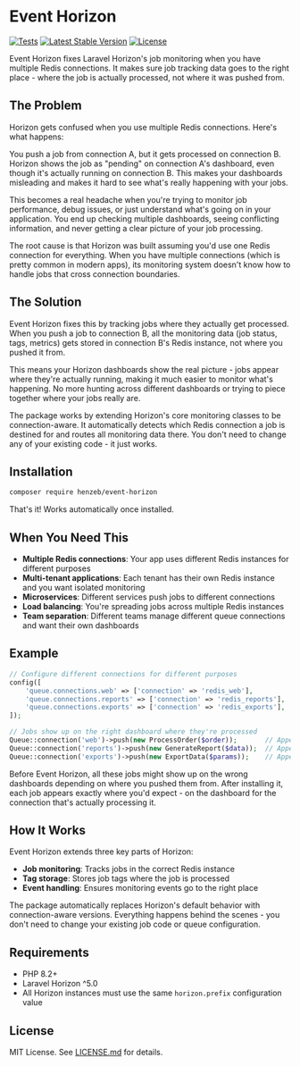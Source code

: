 # Event Horizon

[![Tests](https://github.com/henzeb/event-horizon/workflows/tests/badge.svg)](https://github.com/henzeb/event-horizon/actions)
[![Latest Stable Version](https://poser.pugx.org/henzeb/event-horizon/v/stable)](https://packagist.org/packages/henzeb/event-horizon)
[![License](https://poser.pugx.org/henzeb/event-horizon/license)](https://packagist.org/packages/henzeb/event-horizon)

Event Horizon fixes Laravel Horizon's job monitoring when you have multiple Redis connections. It makes sure job tracking data goes to the right place - where the job is actually processed, not where it was pushed from.

## The Problem

Horizon gets confused when you use multiple Redis connections. Here's what happens:

You push a job from connection A, but it gets processed on connection B. Horizon shows the job as "pending" on connection A's dashboard, even though it's actually running on connection B. This makes your dashboards misleading and makes it hard to see what's really happening with your jobs.

This becomes a real headache when you're trying to monitor job performance, debug issues, or just understand what's going on in your application. You end up checking multiple dashboards, seeing conflicting information, and never getting a clear picture of your job processing.

The root cause is that Horizon was built assuming you'd use one Redis connection for everything. When you have multiple connections (which is pretty common in modern apps), its monitoring system doesn't know how to handle jobs that cross connection boundaries.

## The Solution

Event Horizon fixes this by tracking jobs where they actually get processed. When you push a job to connection B, all the monitoring data (job status, tags, metrics) gets stored in connection B's Redis instance, not where you pushed it from.

This means your Horizon dashboards show the real picture - jobs appear where they're actually running, making it much easier to monitor what's happening. No more hunting across different dashboards or trying to piece together where your jobs really are.

The package works by extending Horizon's core monitoring classes to be connection-aware. It automatically detects which Redis connection a job is destined for and routes all monitoring data there. You don't need to change any of your existing code - it just works.

## Installation

```bash
composer require henzeb/event-horizon
```

That's it! Works automatically once installed.

## When You Need This

- **Multiple Redis connections**: Your app uses different Redis instances for different purposes
- **Multi-tenant applications**: Each tenant has their own Redis instance and you want isolated monitoring
- **Microservices**: Different services push jobs to different connections
- **Load balancing**: You're spreading jobs across multiple Redis instances
- **Team separation**: Different teams manage different queue connections and want their own dashboards

## Example

```php
// Configure different connections for different purposes
config([
    'queue.connections.web' => ['connection' => 'redis_web'],
    'queue.connections.reports' => ['connection' => 'redis_reports'], 
    'queue.connections.exports' => ['connection' => 'redis_exports'],
]);

// Jobs show up on the right dashboard where they're processed
Queue::connection('web')->push(new ProcessOrder($order));       // Appears on web dashboard
Queue::connection('reports')->push(new GenerateReport($data));  // Appears on reports dashboard
Queue::connection('exports')->push(new ExportData($params));    // Appears on exports dashboard
```

Before Event Horizon, all these jobs might show up on the wrong dashboards depending on where you pushed them from. After installing it, each job appears exactly where you'd expect - on the dashboard for the connection that's actually processing it.

## How It Works

Event Horizon extends three key parts of Horizon:

- **Job monitoring**: Tracks jobs in the correct Redis instance
- **Tag storage**: Stores job tags where the job is processed
- **Event handling**: Ensures monitoring events go to the right place

The package automatically replaces Horizon's default behavior with connection-aware versions. Everything happens behind the scenes - you don't need to change your existing job code or queue configuration.

## Requirements

- PHP 8.2+
- Laravel Horizon ^5.0
- All Horizon instances must use the same `horizon.prefix` configuration value

## License

MIT License. See [LICENSE.md](LICENSE.md) for details.
